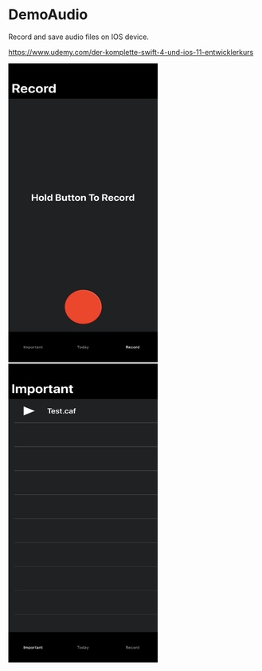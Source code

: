 # DemoAudio
Record and save audio files on IOS device.

https://www.udemy.com/der-komplette-swift-4-und-ios-11-entwicklerkurs

<div>
<img src="https://github.com/JonasMock/DemoAudio/blob/master/DemoAudio/Assets/IMG_1645.PNG" height="600" width="300">
<img src="https://github.com/JonasMock/DemoAudio/blob/master/DemoAudio/Assets/IMG_1646.PNG" height="600" width="300">
</div>
